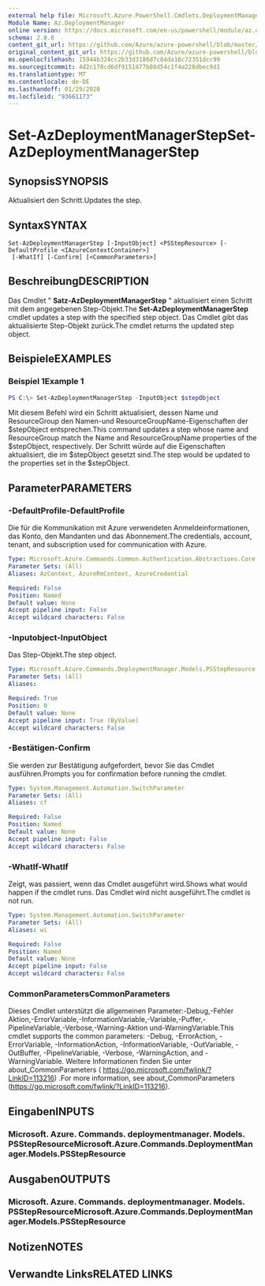 ```yaml
---
external help file: Microsoft.Azure.PowerShell.Cmdlets.DeploymentManager.dll-Help.xml
Module Name: Az.DeploymentManager
online version: https://docs.microsoft.com/en-us/powershell/module/az.deploymentmanager/set-azdeploymentmanagerstep
schema: 2.0.0
content_git_url: https://github.com/Azure/azure-powershell/blob/master/src/DeploymentManager/DeploymentManager/help/Set-AzDeploymentManagerStep.md
original_content_git_url: https://github.com/Azure/azure-powershell/blob/master/src/DeploymentManager/DeploymentManager/help/Set-AzDeploymentManagerStep.md
ms.openlocfilehash: 15944b324cc2b33d3186d7c84da16c72351dcc99
ms.sourcegitcommit: 4d2c178cd6df9151877b08d54c1f4a228dbec9d1
ms.translationtype: MT
ms.contentlocale: de-DE
ms.lasthandoff: 01/29/2020
ms.locfileid: "93661173"
---
```

# <span data-ttu-id="ff526-101">Set-AzDeploymentManagerStep</span><span class="sxs-lookup"><span data-stu-id="ff526-101">Set-AzDeploymentManagerStep</span></span>

## <span data-ttu-id="ff526-102">Synopsis</span><span class="sxs-lookup"><span data-stu-id="ff526-102">SYNOPSIS</span></span>
<span data-ttu-id="ff526-103">Aktualisiert den Schritt.</span><span class="sxs-lookup"><span data-stu-id="ff526-103">Updates the step.</span></span>

## <span data-ttu-id="ff526-104">Syntax</span><span class="sxs-lookup"><span data-stu-id="ff526-104">SYNTAX</span></span>

```
Set-AzDeploymentManagerStep [-InputObject] <PSStepResource> [-DefaultProfile <IAzureContextContainer>]
 [-WhatIf] [-Confirm] [<CommonParameters>]
```

## <span data-ttu-id="ff526-105">Beschreibung</span><span class="sxs-lookup"><span data-stu-id="ff526-105">DESCRIPTION</span></span>
<span data-ttu-id="ff526-106">Das Cmdlet " **Satz-AzDeploymentManagerStep** " aktualisiert einen Schritt mit dem angegebenen Step-Objekt.</span><span class="sxs-lookup"><span data-stu-id="ff526-106">The **Set-AzDeploymentManagerStep** cmdlet updates a step with the specified step object.</span></span>
<span data-ttu-id="ff526-107">Das Cmdlet gibt das aktualisierte Step-Objekt zurück.</span><span class="sxs-lookup"><span data-stu-id="ff526-107">The cmdlet returns the updated step object.</span></span>

## <span data-ttu-id="ff526-108">Beispiele</span><span class="sxs-lookup"><span data-stu-id="ff526-108">EXAMPLES</span></span>

### <span data-ttu-id="ff526-109">Beispiel 1</span><span class="sxs-lookup"><span data-stu-id="ff526-109">Example 1</span></span>
```powershell
PS C:\> Set-AzDeploymentManagerStep -InputObject $stepObject
```

<span data-ttu-id="ff526-110">Mit diesem Befehl wird ein Schritt aktualisiert, dessen Name und ResourceGroup den Namen-und ResourceGroupName-Eigenschaften der $stepObject entsprechen.</span><span class="sxs-lookup"><span data-stu-id="ff526-110">This command updates a step whose name and ResourceGroup match the Name and ResourceGroupName properties of the $stepObject, respectively.</span></span>
<span data-ttu-id="ff526-111">Der Schritt würde auf die Eigenschaften aktualisiert, die im $stepObject gesetzt sind.</span><span class="sxs-lookup"><span data-stu-id="ff526-111">The step would be updated to the properties set in the $stepObject.</span></span>

## <span data-ttu-id="ff526-112">Parameter</span><span class="sxs-lookup"><span data-stu-id="ff526-112">PARAMETERS</span></span>

### <span data-ttu-id="ff526-113">-DefaultProfile</span><span class="sxs-lookup"><span data-stu-id="ff526-113">-DefaultProfile</span></span>
<span data-ttu-id="ff526-114">Die für die Kommunikation mit Azure verwendeten Anmeldeinformationen, das Konto, den Mandanten und das Abonnement.</span><span class="sxs-lookup"><span data-stu-id="ff526-114">The credentials, account, tenant, and subscription used for communication with Azure.</span></span>

```yaml
Type: Microsoft.Azure.Commands.Common.Authentication.Abstractions.Core.IAzureContextContainer
Parameter Sets: (All)
Aliases: AzContext, AzureRmContext, AzureCredential

Required: False
Position: Named
Default value: None
Accept pipeline input: False
Accept wildcard characters: False
```

### <span data-ttu-id="ff526-115">-Inputobject</span><span class="sxs-lookup"><span data-stu-id="ff526-115">-InputObject</span></span>
<span data-ttu-id="ff526-116">Das Step-Objekt.</span><span class="sxs-lookup"><span data-stu-id="ff526-116">The step object.</span></span>

```yaml
Type: Microsoft.Azure.Commands.DeploymentManager.Models.PSStepResource
Parameter Sets: (All)
Aliases:

Required: True
Position: 0
Default value: None
Accept pipeline input: True (ByValue)
Accept wildcard characters: False
```

### <span data-ttu-id="ff526-117">-Bestätigen</span><span class="sxs-lookup"><span data-stu-id="ff526-117">-Confirm</span></span>
<span data-ttu-id="ff526-118">Sie werden zur Bestätigung aufgefordert, bevor Sie das Cmdlet ausführen.</span><span class="sxs-lookup"><span data-stu-id="ff526-118">Prompts you for confirmation before running the cmdlet.</span></span>

```yaml
Type: System.Management.Automation.SwitchParameter
Parameter Sets: (All)
Aliases: cf

Required: False
Position: Named
Default value: None
Accept pipeline input: False
Accept wildcard characters: False
```

### <span data-ttu-id="ff526-119">-WhatIf</span><span class="sxs-lookup"><span data-stu-id="ff526-119">-WhatIf</span></span>
<span data-ttu-id="ff526-120">Zeigt, was passiert, wenn das Cmdlet ausgeführt wird.</span><span class="sxs-lookup"><span data-stu-id="ff526-120">Shows what would happen if the cmdlet runs.</span></span>
<span data-ttu-id="ff526-121">Das Cmdlet wird nicht ausgeführt.</span><span class="sxs-lookup"><span data-stu-id="ff526-121">The cmdlet is not run.</span></span>

```yaml
Type: System.Management.Automation.SwitchParameter
Parameter Sets: (All)
Aliases: wi

Required: False
Position: Named
Default value: None
Accept pipeline input: False
Accept wildcard characters: False
```

### <span data-ttu-id="ff526-122">CommonParameters</span><span class="sxs-lookup"><span data-stu-id="ff526-122">CommonParameters</span></span>
<span data-ttu-id="ff526-123">Dieses Cmdlet unterstützt die allgemeinen Parameter:-Debug,-Fehler Aktion,-ErrorVariable,-InformationVariable,-Variable,-Puffer,-PipelineVariable,-Verbose,-Warning-Aktion und-WarningVariable.</span><span class="sxs-lookup"><span data-stu-id="ff526-123">This cmdlet supports the common parameters: -Debug, -ErrorAction, -ErrorVariable, -InformationAction, -InformationVariable, -OutVariable, -OutBuffer, -PipelineVariable, -Verbose, -WarningAction, and -WarningVariable.</span></span> <span data-ttu-id="ff526-124">Weitere Informationen finden Sie unter about_CommonParameters ( https://go.microsoft.com/fwlink/?LinkID=113216) .</span><span class="sxs-lookup"><span data-stu-id="ff526-124">For more information, see about_CommonParameters (https://go.microsoft.com/fwlink/?LinkID=113216).</span></span>

## <span data-ttu-id="ff526-125">Eingaben</span><span class="sxs-lookup"><span data-stu-id="ff526-125">INPUTS</span></span>

### <span data-ttu-id="ff526-126">Microsoft. Azure. Commands. deploymentmanager. Models. PSStepResource</span><span class="sxs-lookup"><span data-stu-id="ff526-126">Microsoft.Azure.Commands.DeploymentManager.Models.PSStepResource</span></span>

## <span data-ttu-id="ff526-127">Ausgaben</span><span class="sxs-lookup"><span data-stu-id="ff526-127">OUTPUTS</span></span>

### <span data-ttu-id="ff526-128">Microsoft. Azure. Commands. deploymentmanager. Models. PSStepResource</span><span class="sxs-lookup"><span data-stu-id="ff526-128">Microsoft.Azure.Commands.DeploymentManager.Models.PSStepResource</span></span>

## <span data-ttu-id="ff526-129">Notizen</span><span class="sxs-lookup"><span data-stu-id="ff526-129">NOTES</span></span>

## <span data-ttu-id="ff526-130">Verwandte Links</span><span class="sxs-lookup"><span data-stu-id="ff526-130">RELATED LINKS</span></span>
